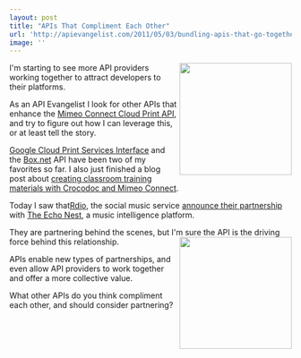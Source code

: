 ```yaml
---
layout: post
title: "APIs That Compliment Each Other"
url: 'http://apievangelist.com/2011/05/03/bundling-apis-that-go-together/'
image: ''
---
```


[<img class="c1" src="http://kinlane-productions.s3.amazonaws.com/api-evangelist/Rdio-Logo-Gradient.png" alt="" width="200" align="right" />][1]I'm starting to see more API providers working together to attract developers to their platforms.

As an API Evangelist I look for other APIs that enhance the [Mimeo Connect Cloud Print API][2], and try to figure out how I can leverage this, or at least tell the story.

[Google Cloud Print Services Interface][3] and the [Box.net][4] API have been two of my favorites so far. I also just finished a blog post about [creating classroom training materials with Crocodoc and Mimeo Connect][5].

Today I saw that[Rdio][1], the social music service [announce their partnership][6] with [The Echo Nest][7], a music intelligence platform.

They are partnering behind the scenes, but I'm sure the API is the driving force behind this relationship.[<img class="c1" src="http://kinlane-productions.s3.amazonaws.com/api-evangelist/the-echo-nest.gif" alt="" width="200" align="right" />][7]

APIs enable new types of partnerships, and even allow API providers to work together and offer a more collective value.

What other APIs do you think compliment each other, and should consider partnering?

   [1]: http://rdio.com
   [2]: http://developer.mimeo.com (Mimeo Connect Cloud Print API)
   [3]: http://www.kinlane.com/2011/02/google-cloud-print-proxy-cloud-printer/ (Google Cloud Print Services Interface)
   [4]: http://www.box.net (Box.net)
   [5]: http://developer.mimeo.com/blog/blog_detail.php?ID=99 (creating classroom and training materials with Crocodoc and Mimeo Connect)
   [6]: http://blog.rdio.com/post/5161479190/announcing-rdios-partnership-with-the-echo-nest (announce their partnership)
   [7]: http://the.echonest.com/ (The Echo Nest)
